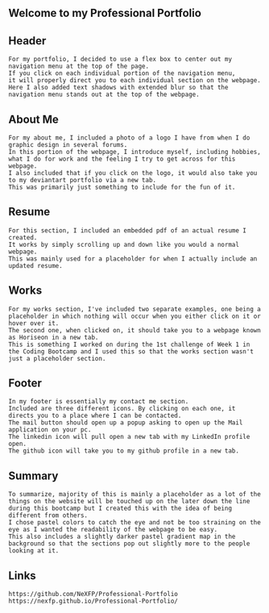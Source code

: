 ## Welcome to my Professional Portfolio


## Header 
    For my portfolio, I decided to use a flex box to center out my navigation menu at the top of the page. 
    If you click on each individual portion of the navigation menu, 
    it will properly direct you to each individual section on the webpage. 
    Here I also added text shadows with extended blur so that the navigation menu stands out at the top of the webpage.

## About Me
    For my about me, I included a photo of a logo I have from when I do graphic design in several forums. 
    In this portion of the webpage, I introduce myself, including hobbies, what I do for work and the feeling I try to get across for this webpage.
    I also included that if you click on the logo, it would also take you to my deviantart portfolio via a new tab. 
    This was primarily just something to include for the fun of it.

## Resume 
    For this section, I included an embedded pdf of an actual resume I created. 
    It works by simply scrolling up and down like you would a normal webpage. 
    This was mainly used for a placeholder for when I actually include an updated resume.

## Works 
    For my works section, I've included two separate examples, one being a placeholder in which nothing will occur when you either click on it or hover over it. 
    The second one, when clicked on, it should take you to a webpage known as Horiseon in a new tab. 
    This is something I worked on during the 1st challenge of Week 1 in the Coding Bootcamp and I used this so that the works section wasn't just a placeholder section.

## Footer 
    In my footer is essentially my contact me section. 
    Included are three different icons. By clicking on each one, it directs you to a place where I can be contacted. 
    The mail button should open up a popup asking to open up the Mail application on your pc. 
    The linkedin icon will pull open a new tab with my LinkedIn profile open. 
    The github icon will take you to my github profile in a new tab.

## Summary 
    To summarize, majority of this is mainly a placeholder as a lot of the things on the website will be touched up on the later down the line during this bootcamp but I created this with the idea of being different from others. 
    I chose pastel colors to catch the eye and not be too straining on the eye as I wanted the readability of the webpage to be easy. 
    This also includes a slightly darker pastel gradient map in the background so that the sections pop out slightly more to the people looking at it.

## Links
    https://github.com/NeXFP/Professional-Portfolio
    https://nexfp.github.io/Professional-Portfolio/